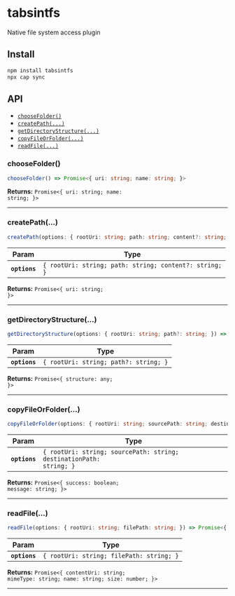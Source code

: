 # tabsintfs

Native file system access plugin

## Install

```bash
npm install tabsintfs
npx cap sync
```

## API

<docgen-index>

* [`chooseFolder()`](#choosefolder)
* [`createPath(...)`](#createpath)
* [`getDirectoryStructure(...)`](#getdirectorystructure)
* [`copyFileOrFolder(...)`](#copyfileorfolder)
* [`readFile(...)`](#readfile)

</docgen-index>

<docgen-api>
<!--Update the source file JSDoc comments and rerun docgen to update the docs below-->

### chooseFolder()

```typescript
chooseFolder() => Promise<{ uri: string; name: string; }>
```

**Returns:** <code>Promise&lt;{ uri: string; name: string; }&gt;</code>

--------------------


### createPath(...)

```typescript
createPath(options: { rootUri: string; path: string; content?: string; }) => Promise<{ uri: string; }>
```

| Param         | Type                                                              |
| ------------- | ----------------------------------------------------------------- |
| **`options`** | <code>{ rootUri: string; path: string; content?: string; }</code> |

**Returns:** <code>Promise&lt;{ uri: string; }&gt;</code>

--------------------


### getDirectoryStructure(...)

```typescript
getDirectoryStructure(options: { rootUri: string; path?: string; }) => Promise<{ structure: any; }>
```

| Param         | Type                                             |
| ------------- | ------------------------------------------------ |
| **`options`** | <code>{ rootUri: string; path?: string; }</code> |

**Returns:** <code>Promise&lt;{ structure: any; }&gt;</code>

--------------------


### copyFileOrFolder(...)

```typescript
copyFileOrFolder(options: { rootUri: string; sourcePath: string; destinationPath: string; }) => Promise<{ success: boolean; message: string; }>
```

| Param         | Type                                                                           |
| ------------- | ------------------------------------------------------------------------------ |
| **`options`** | <code>{ rootUri: string; sourcePath: string; destinationPath: string; }</code> |

**Returns:** <code>Promise&lt;{ success: boolean; message: string; }&gt;</code>

--------------------


### readFile(...)

```typescript
readFile(options: { rootUri: string; filePath: string; }) => Promise<{ contentUri: string; mimeType: string; name: string; size: number; }>
```

| Param         | Type                                                |
| ------------- | --------------------------------------------------- |
| **`options`** | <code>{ rootUri: string; filePath: string; }</code> |

**Returns:** <code>Promise&lt;{ contentUri: string; mimeType: string; name: string; size: number; }&gt;</code>

--------------------

</docgen-api>
